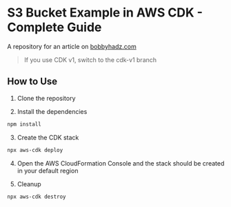 # S3 Bucket Example in AWS CDK - Complete Guide

A repository for an article on
[bobbyhadz.com](https://bobbyhadz.com/blog/aws-cdk-s3-bucket-example)

> If you use CDK v1, switch to the cdk-v1 branch

## How to Use

1. Clone the repository

2. Install the dependencies

```bash
npm install
```

3. Create the CDK stack

```bash
npx aws-cdk deploy
```

4. Open the AWS CloudFormation Console and the stack should be created in your
   default region

5. Cleanup

```bash
npx aws-cdk destroy
```
